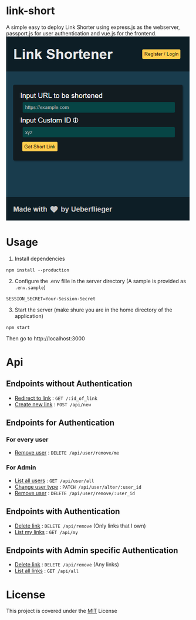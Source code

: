 # link-short
A simple easy to deploy Link Shorter using express.js as the webserver, passport.js for user authentication and vue.js for the frontend.  
![Screenshot](static/sample.png)
# Usage
1. Install dependencies
```
npm install --production
```
2. Configure the .env fille in the server directory (A sample is provided as `.env.sample`)
```
SESSION_SECRET=Your-Session-Secret
```
3. Start the server (make shure you are in the home directory of the application)
```
npm start
```
Then go to http://localhost:3000

# Api
## Endpoints without Authentication
- [Redirect to link](docs/redirect.md) : `GET /:id_of_link`
- [Create new link](docs/create_new_link.md) : `POST /api/new`

## Endpoints for Authentication
### For every user
- [Remove user](docs/remove_user.md#user) : `DELETE /api/user/remove/me`
### For Admin
- [List all users](docs/list_users.md) : `GET /api/user/all`
- [Change user type](docs/change_user.md) : `PATCH /api/user/alter/:user_id`
- [Remove user](docs/remove_user.md#admin) : `DELETE /api/user/remove/:user_id`


## Endpoints with Authentication
- [Delete link](docs/remove_link.md) : `DELETE /api/remove` (Only links that I own)
- [List my links](docs/list.md#my) : `GET /api/my`

## Endpoints with Admin specific Authentication
- [Delete link](docs/remove_link.md) : `DELETE /api/remove` (Any links)
- [List all links](docs/list.md#all) : `GET /api/all`

# License
This project is covered under the [MIT](LICENSE) License